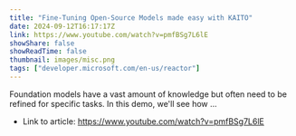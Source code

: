 ```yaml
---
title: "Fine-Tuning Open-Source Models made easy with KAITO"
date: 2024-09-12T16:17:17Z
link: https://www.youtube.com/watch?v=pmfBSg7L6lE
showShare: false
showReadTime: false
thumbnail: images/misc.png
tags: ["developer.microsoft.com/en-us/reactor"]
---
```

Foundation models have a vast amount of knowledge but often need to be refined for specific tasks. In this demo, we'll see how ...

- Link to article: https://www.youtube.com/watch?v=pmfBSg7L6lE